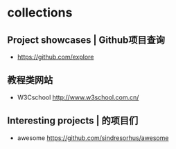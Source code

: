 # collections
## Project showcases | Github项目查询
- https://github.com/explore

## 教程类网站
- W3Cschool  http://www.w3school.com.cn/

## Interesting projects | 的项目们
- awesome  https://github.com/sindresorhus/awesome
